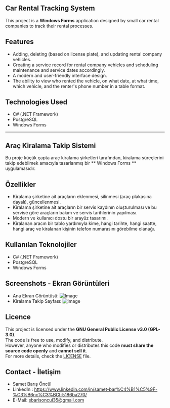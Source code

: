 ## Car Rental Tracking System
This project is a **Windows Forms** application designed by small car rental companies to track their rental processes.

## Features
- Adding, deleting (based on license plate), and updating rental company vehicles.
- Creating a service record for rental company vehicles and scheduling maintenance and service dates accordingly.
- A modern and user-friendly interface design.
- The ability to view who rented the vehicle, on what date, at what time, which vehicle, and the renter's phone number in a table format.

## Technologies Used
- C# (.NET Framework)
- PostgreSQL 
- Windows Forms

-----------------------------------------------

## Araç Kiralama Takip Sistemi

Bu proje küçük çapta araç kiralama şirketleri tarafından, kiralama süreçlerini takip edebilmek amacıyla tasarlanmış bir ** Windows Forms ** uygulamasıdır.

## Özellikler
- Kiralama şirketine ait araçların eklenmesi, silinmesi (araç plakasına dayalı), güncellenmesi.
- Kiralama şirketine ait araçların bir servis kaydının oluşturulması ve bu servise göre araçların bakım ve servis tarihlerinin yapılması.
- Modern ve kullanıcı dostu bir arayüz tasarımı.
- Kiralanan aracın bir tablo yardımıyla kime, hangi tarihte, hangi saatte, hangi araç ve kiralanan kişinin telefon numarasını görebilme olanağı.

## Kullanılan Teknolojiler
- C# (.NET Framework)
- PostgreSQL 
- Windows Forms

## Screenshots - Ekran Görüntüleri
- Ana Ekran Görüntüsü: ![Image](https://github.com/user-attachments/assets/953594ee-d6e4-4852-b7a8-913e67ae344b)
- Kiralama Takip Sayfası: ![image](https://github.com/user-attachments/assets/58929ba7-59c0-4523-9a27-7d53c11a9794)

## Licence 
This project is licensed under the **GNU General Public License v3.0 (GPL-3.0)**.  
The code is free to use, modify, and distribute.  
However, anyone who modifies or distributes this code **must share the source code openly** and **cannot sell it**.  
For more details, check the [LICENSE](LICENSE) file.
## Contact - İletişim
- Samet Barış Öncül
- LinkedIn : https://www.linkedin.com/in/samet-bar%C4%B1%C5%9F-%C3%B6nc%C3%BCl-5186ba270/
- E-Mail: sbarisoncul35@gmail.com

